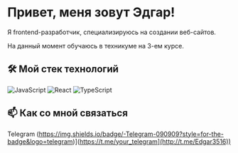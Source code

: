 # Привет, меня зовут Эдгар!

Я frontend-разработчик, специализируюсь на создании веб-сайтов.

На данный момент обучаюсь в техникуме на 3-ем курсе.

## 🛠 Мой стек технологий

![JavaScript](https://img.shields.io/badge/-html-090909?style=for-the-badge&logo=html)
![React](https://img.shields.io/badge/-css-090909?style=for-the-badge&logo=css)
![TypeScript](https://img.shields.io/badge/-JavaScript-090909?style=for-the-badge&logo=JavaScript)

## 📫 Как со мной связаться

Telegram (https://img.shields.io/badge/-Telegram-090909?style=for-the-badge&logo=telegram)](https://t.me/your_telegram](http://t.me/Edgar3516))
